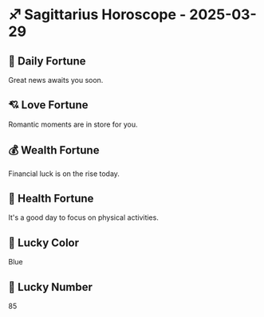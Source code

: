 # ♐ Sagittarius Horoscope - 2025-03-29

## 🎯 Daily Fortune

Great news awaits you soon.

## 💘 Love Fortune

Romantic moments are in store for you.

## 💰 Wealth Fortune

Financial luck is on the rise today.

## 🌱 Health Fortune

It's a good day to focus on physical activities.

## 🎨 Lucky Color

Blue

## 🔢 Lucky Number

85
